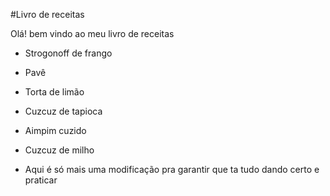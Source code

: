 #Livro de receitas 

Olá! bem vindo ao meu livro de receitas

 - Strogonoff de frango
 
 - Pavê

 - Torta de limão

 - Cuzcuz de tapioca

 - Aimpim cuzido

 - Cuzcuz de milho

- Aqui é só mais uma modificação pra garantir que ta tudo dando certo e praticar